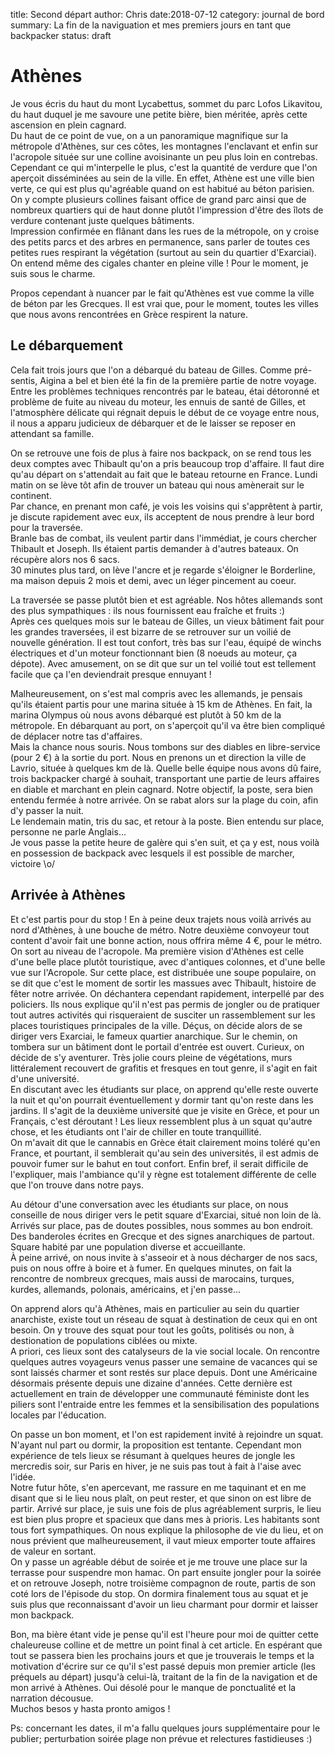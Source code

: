 title: Second départ
author: Chris
date:2018-07-12
category: journal de bord
summary: La fin de la naviguation et mes premiers jours en tant que backpacker 
status: draft

# Athènes

Je vous écris du haut du mont Lycabettus, sommet du parc Lofos Likavitou, du haut duquel je me savoure une petite bière, bien méritée, après cette ascension en plein cagnard.  
Du haut de ce point de vue, on a un panoramique magnifique sur la métropole d'Athènes, sur ces côtes, les montagnes l'enclavant et enfin sur l'acropole située sur une colline avoisinante un peu plus loin en contrebas.  
Cependant ce qui m'interpelle le plus, c'est la quantité de verdure que l'on aperçoit disséminées au sein de la ville. En effet, Athène est une ville bien verte, ce qui est plus qu'agréable quand on est habitué au béton parisien. On y compte plusieurs collines faisant office de grand parc ainsi que de nombreux quartiers qui de haut donne plutôt l'impression d'être des îlots de verdure contenant juste quelques bâtiments.  
Impression confirmée en flânant dans les rues de la métropole, on y croise des petits parcs et des arbres en permanence, sans parler de toutes ces petites rues respirant la végétation (surtout au sein du quartier d'Exarciai). On entend même des cigales chanter en pleine ville ! Pour le moment, je suis sous le charme.

Propos cependant à nuancer par le fait qu'Athènes est vue comme la ville de béton par les Grecques. Il est vrai que, pour le moment, toutes les villes que nous avons rencontrées en Grèce respirent la nature.

## Le débarquement

Cela fait trois jours que l'on a débarqué du bateau de Gilles. Comme pré-sentis, Aigina a bel et bien été la fin de la première partie de notre voyage.  
Entre les problèmes techniques rencontrés par le bateau, étai détoronné et problème de fuite au niveau du moteur, les ennuis de santé de Gilles, et l'atmosphère délicate qui régnait depuis le début de ce voyage entre nous, il nous a apparu judicieux de débarquer et de le laisser se reposer en attendant sa famille.

On se retrouve une fois de plus à faire nos backpack, on se rend tous les deux comptes avec Thibault qu'on a pris beaucoup trop d'affaire. Il faut dire qu'au départ on s'attendait au fait que le bateau retourne en France. Lundi matin on se lève tôt afin de trouver un bateau qui nous amènerait sur le continent.  
Par chance, en prenant mon café, je vois les voisins qui s'apprêtent à partir, je discute rapidement avec eux, ils acceptent de nous prendre à leur bord pour la traversée.  
Branle bas de combat, ils veulent partir dans l'immédiat, je cours chercher Thibault et Joseph. Ils étaient partis demander à d'autres bateaux. On récupère alors nos 6 sacs.  
30 minutes plus tard, on lève l'ancre et je regarde s'éloigner le Borderline, ma maison depuis 2 mois et demi, avec un léger pincement au coeur.

La traversée se passe plutôt bien et est agréable. Nos hôtes allemands sont des plus sympathiques : ils nous fournissent eau fraîche et fruits :)  
Après ces quelques mois sur le bateau de Gilles, un vieux bâtiment fait pour les grandes traversées, il est bizarre de se retrouver sur un voilié de nouvelle génération. Il est tout confort, très bas sur l'eau, équipé de winchs électriques et d'un moteur fonctionnant bien (8 noeuds au moteur, ça dépote). Avec amusement, on se dit que sur un tel voilié tout est tellement facile que ça l'en deviendrait presque ennuyant !

Malheureusement, on s'est mal compris avec les allemands, je pensais qu'ils étaient partis pour une marina située à 15 km de Athènes. En fait, la marina Olympus où nous avons débarqué est plutôt à 50 km de la métropole. En débarquant au port, on s'aperçoit qu'il va être bien compliqué de déplacer notre tas d'affaires.  
Mais la chance nous souris. Nous tombons sur des diables en libre-service (pour 2 €) à la sortie du port. Nous en prenons un et direction la ville de Lavrio, située à quelques km de là. Quelle belle équipe nous avons dû faire, trois backpacker chargé à souhait, transportant une partie de leurs affaires en diable et marchant en plein cagnard. Notre objectif, la poste, sera bien entendu fermée à notre arrivée. On se rabat alors sur la plage du coin, afin d'y passer la nuit.  
Le lendemain matin, tris du sac, et retour à la poste. Bien entendu sur place, personne ne parle Anglais...  
Je vous passe la petite heure de galère qui s'en suit, et ça y est, nous voilà en possession de backpack avec lesquels il est possible de marcher, victoire \o/


## Arrivée à Athènes

Et c'est partis pour du stop ! En à peine deux trajets nous voilà arrivés au nord d'Athènes, à une bouche de métro. Notre deuxième convoyeur tout content d'avoir fait une bonne action, nous offrira même 4 €, pour le métro.  
On sort au niveau de l'acropole. Ma première vision d'Athènes est celle d'une belle place plutôt touristique, avec d'antiques colonnes, et d'une belle vue sur l'Acropole. Sur cette place, est distribuée une soupe populaire, on se dit que c'est le moment de sortir les massues avec Thibault, histoire de fêter notre arrivée. On déchantera cependant rapidement, interpellé par des policiers. Ils nous explique qu'il n'est pas permis de jongler ou de pratiquer tout autres activités qui risqueraient de susciter un rassemblement sur les places touristiques principales de la ville.  Déçus, on décide alors de se diriger vers Exarciai, le fameux quartier anarchique. Sur le chemin, on tombera sur un bâtiment dont le portail d'entrée est ouvert. Curieux, on décide de s'y aventurer. Très jolie cours pleine de végétations, murs littéralement recouvert de grafitis et fresques en tout genre, il s'agit en fait d'une université.  
En discutant avec les étudiants sur place, on apprend qu'elle reste ouverte la nuit et qu'on pourrait éventuellement y dormir tant qu'on reste dans les jardins. Il s'agit de la deuxième université que je visite en Grèce, et pour un Français, c'est déroutant ! Les lieux ressemblent plus à un squat qu'autre chose, et les étudiants ont l'air de chiller en toute tranquillité.  
On m'avait dit que le cannabis en Grèce était clairement moins toléré qu'en France, et pourtant, il semblerait qu'au sein des universités, il est admis de pouvoir fumer sur le bahut en tout confort. Enfin bref, il serait difficile de l'expliquer, mais l'ambiance qu'il y règne est totalement différente de celle que l'on trouve dans notre pays.

Au détour d'une conversation avec les étudiants sur place, on nous conseille de nous diriger vers le petit square d'Exarciai, situé non loin de là. Arrivés sur place, pas de doutes possibles, nous sommes au bon endroit. Des banderoles écrites en Grecque et des signes anarchiques de partout. Square habité par une population diverse et accueillante.  
À peine arrivé, on nous invite à s'asseoir et à nous décharger de nos sacs, puis on nous offre à boire et à fumer. En quelques minutes, on fait la rencontre de nombreux grecques, mais aussi de marocains, turques, kurdes, allemands, polonais, américains, et j'en passe...

On apprend alors qu'à Athènes, mais en particulier au sein du quartier anarchiste, existe tout un réseau de squat à destination de ceux qui en ont besoin. On y trouve des squat pour tout les goûts, politisés ou non, à destionation de populations ciblées ou mixte.  
A priori, ces lieux sont des catalyseurs de la vie social locale. On rencontre quelques autres voyageurs venus passer une semaine de vacances qui se sont laissés charmer et sont restés sur place depuis. Dont une Américaine désormais présente depuis une dizaine d'années. Cette dernière est actuellement en train de développer une communauté féministe dont les piliers sont l'entraide entre les femmes et la sensibilisation des populations locales par l'éducation.

On passe un bon moment, et l'on est rapidement invité à rejoindre un squat. N'ayant nul part ou dormir, la proposition est tentante. Cependant mon expérience de tels lieux se résumant à quelques heures de jongle les mercredis soir, sur Paris en hiver, je ne suis pas tout à fait à l'aise avec l'idée.  
Notre futur hôte, s'en apercevant, me rassure en me taquinant et en me disant que si le lieu nous plaît, on peut rester, et que sinon on est libre de partir. Arrivé sur place, je suis une fois de plus agréablement surpris, le lieu est bien plus propre et spacieux que dans mes à prioris. Les habitants sont tous fort sympathiques. On nous explique la philosophe de vie du lieu, et on nous prévient que malheureusement, il vaut mieux emporter toute affaires de valeur en sortant.  
On y passe un agréable début de soirée et je me trouve une place sur la terrasse pour suspendre mon hamac. On part ensuite jongler pour la soirée et on retrouve Joseph, notre troisième compagnon de route, partis de son coté lors de l'épisode du stop. On dormira finalement tous au squat et je suis plus que reconnaissant d'avoir un lieu charmant pour dormir et laisser mon backpack.

Bon, ma bière étant vide je pense qu'il est l'heure pour moi de quitter cette chaleureuse colline et de mettre un point final à cet article. En espérant que tout se passera bien les prochains jours et que je trouverais le temps et la motivation d'écrire sur ce qu'il s'est passé depuis mon premier article (les préquels au départ) jusqu'à celui-là, traitant de la fin de la navigation et de mon arrivé à Athènes. Oui désolé pour le manque de ponctualité et la narration décousue.  
Muchos besos y hasta pronto amigos !

Ps: concernant les dates, il m'a fallu quelques jours supplémentaire pour le publier; perturbation soirée plage non prévue et relectures fastidieuses :)
